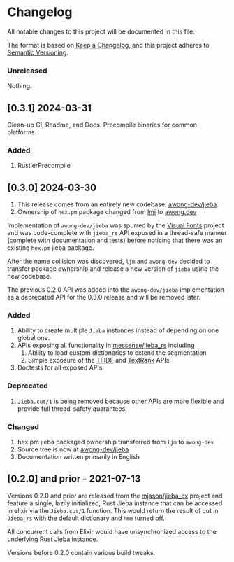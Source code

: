 # Changelog
All notable changes to this project will be documented in this file.

The format is based on [Keep a Changelog](https://keepachangelog.com/en/1.1.0/),
and this project adheres to [Semantic Versioning](https://semver.org/spec/v2.0.0.html).

### Unreleased
  Nothing.

## [0.3.1] 2024-03-31
Clean-up CI, Readme, and Docs. Precompile binaries for common platforms.

### Added
  1. RustlerPrecompile

## [0.3.0] 2024-03-30

  1. This release comes from an entirely new codebase: [awong-dev/jieba](https://github.com/awong-dev/jieba).
  2. Ownership of `hex.pm` package changed from [lmi](https://hex.pm/users/lmj) to [awong.dev](https://hex.pm/users/awong.dev)

Implementation of `awong-dev/jieba` was spurred by the
[Visual Fonts](https://visual-fonts.com/) project and was code-complete with
`jieba_rs` API exposed in a thread-safe manner (complete with documentation
and tests) before noticing that there was an existing `hex.pm` jieba package.

After the name collision was discovered, `ljm` and `awong-dev` decided to
transfer package ownership and release a new version of `jieba` using the
new codebase.

The previous 0.2.0 API was added into the `awong-dev/jieba` implementation
as a deprecated API for the 0.3.0 release and will be removed later.

### Added
  1. Ability to create multiple `Jieba` instances instead of depending on one global one.
  2. APIs exposing all functionality in [messense/jieba_rs](https://github.com/messense/jieba-rs) including
      1. Ability to load custom dictionaries to extend the segmentation
      2. Simple exposure of the [TFIDF](https://docs.rs/jieba-rs/0.6.8/jieba_rs/struct.TFIDF.html) and [TextRank](https://docs.rs/jieba-rs/0.6.8/jieba_rs/struct.TextRank.html) APIs
  3. Doctests for all exposed APIs

### Deprecated
  1. `Jieba.cut/1` is being removed because other APIs are more flexible and provide full thread-safety guarantees.

### Changed
  1. hex.pm jieba packaged ownership transferred from `ljm` to `awong-dev`
  2. Source tree is now at [awong-dev/jieba](https://github.com/awong-dev/jieba)
  3. Documentation written primarily in English


## [0.2.0] and prior - 2021-07-13
Versions 0.2.0 and prior are released from the
[mjason/jieba_ex](https://github.com/mjason/jieba_ex) project and feature a
single, lazily initialized, Rust Jieba instance that can be accessed in
elixir via the `Jieba.cut/1` function. This would return the result of cut in
`Jieba_rs` with the default dictionary and `hmm` turned off.


All concurrent calls from Elixir would have unsynchronized access to the
underlying Rust Jieba instance.

Versions before 0.2.0 contain various build tweaks.
